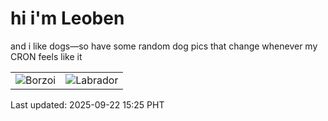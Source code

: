 # hi i'm Leoben

and i like dogs—so have some random dog pics that change whenever my CRON feels like it

|  |  |
|--------|----------|
| ![Borzoi](https://random-dog-vercel.vercel.app/api/random-borzoi?v=1758525958) | ![Labrador](https://random-dog-vercel.vercel.app/api/random-labrador?v=1758525958) |

Last updated: 2025-09-22 15:25 PHT
